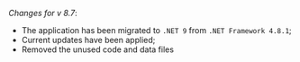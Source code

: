 _Changes for v 8.7_:
- The application has been migrated to `.NET 9` from `.NET Framework 4.8.1`;
- Current updates have been applied;
- Removed the unused code and data files
